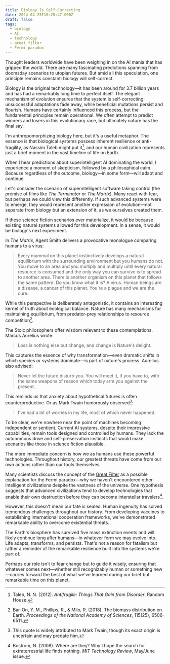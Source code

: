 ```yaml
---
title: Biology Is Self-Correcting
date: 2024-04-25T10:25:47.000Z
draft: false
tags:
  - biology
  - AI
  - technology
  - great filter
  - Fermi paradox
---
```


Thought leaders worldwide have been weighing in on the AI mania that has gripped
the world. There are many fascinating predictions spanning from doomsday scenarios
to utopian futures. But amid all this speculation, one principle remains constant:
biology will self-correct.

Biology is the original technology—it has been around for 3.7 billion years and has had a
remarkably long time to perfect itself. The elegant mechanism of evolution ensures
that the system is self-correcting: unsuccessful adaptations fade away, while beneficial
mutations persist and flourish. Humans have certainly influenced this process, but
the fundamental principles remain operational. We often attempt to predict winners
and losers in this evolutionary race, but ultimately nature has the final say.

I'm anthropomorphizing biology here, but it's a useful metaphor. The essence is that
biological systems possess inherent resilience or anti-fragility, as Nassim Taleb might put it[^1],
and our human civilization represents just a brief moment in the vast timeline of life on Earth.

When I hear predictions about superintelligent AI dominating the world, I experience
a moment of skepticism, followed by a philosophical calm. Because regardless of the outcome,
biology—in some form—will adapt and continue.

Let's consider the scenario of superintelligent software taking control (the premise of
films like _The Terminator_ or _The Matrix_). Many react with fear, but perhaps
we could view this differently. If such advanced systems were to emerge, they would
represent another expression of evolution—not separate from biology but an extension of it,
as we ourselves created them.

If these science fiction scenarios ever materialize, it would be because existing
natural systems allowed for this development. In a sense, it would be biology's
next experiment.

In _The Matrix_, Agent Smith delivers a provocative monologue comparing humans to a virus:

> Every mammal on this planet instinctively develops a natural equilibrium with
> the surrounding environment but you humans do not. You move to an area and you
> multiply and multiply until every natural resource is consumed and the only
> way you can survive is to spread to another area. There is another organism on
> this planet that follows the same pattern. Do you know what it is? A virus.
> Human beings are a disease, a cancer of this planet. You're a plague and we
> are the cure.

While this perspective is deliberately antagonistic, it contains an interesting kernel of
truth about ecological balance. Nature has many mechanisms for maintaining equilibrium,
from predator-prey relationships to resource competition[^2].

The Stoic philosophers offer wisdom relevant to these contemplations. Marcus Aurelius wrote:

> Loss is nothing else but change, and change is Nature's delight.

This captures the essence of why transformation—even dramatic shifts in which species
or systems dominate—is part of nature's process. Aurelius also advised:

> Never let the future disturb you. You will meet it, if you have to, with the
> same weapons of reason which today arm you against the present.

This reminds us that anxiety about hypothetical futures is often counterproductive.
Or as Mark Twain humorously observed[^4]:

> I've had a lot of worries in my life, most of which never happened.

To be clear, we're nowhere near the point of machines becoming independent or sentient.
Current AI systems, despite their impressive capabilities, remain tools designed and
controlled by humans. They lack the autonomous drive and self-preservation instincts
that would make scenarios like those in science fiction plausible.

The more immediate concern is how we as humans use these powerful technologies.
Throughout history, our greatest threats have come from our own actions rather than
our tools themselves.

Many scientists discuss the concept of the [Great Filter](https://en.wikipedia.org/wiki/Great_Filter)
as a possible explanation for the Fermi paradox—why we haven't encountered other
intelligent civilizations despite the vastness of the universe. One hypothesis suggests
that advanced civilizations tend to develop technologies that enable their own destruction
before they can become interstellar travelers[^3].

However, this doesn't mean our fate is sealed. Human ingenuity has solved tremendous
challenges throughout our history. From developing vaccines to establishing international
cooperation frameworks, we've demonstrated remarkable ability to overcome existential threats.

The Earth's biosphere has survived five mass extinction events and will likely
continue long after humans—in whatever form we may evolve into. Life adapts, transforms,
and persists. That's not a reason for fatalism but rather a reminder of the remarkable
resilience built into the systems we're part of.

Perhaps our role isn't to fear change but to guide it wisely, ensuring that whatever
comes next—whether still recognizably human or something new—carries forward the best
of what we've learned during our brief but remarkable time on this planet.

[^1]: Taleb, N. N. (2012). _Antifragile: Things That Gain from Disorder_. Random House.
[^2]: Bar-On, Y. M., Phillips, R., & Milo, R. (2018). The biomass distribution on Earth. _Proceedings of the National Academy of Sciences_, 115(25), 6506-6511.
[^3]: Bostrom, N. (2008). Where are they? Why I hope the search for extraterrestrial life finds nothing. _MIT Technology Review_, May/June issue.
[^4]: This quote is widely attributed to Mark Twain, though its exact origin is uncertain and may predate him.
